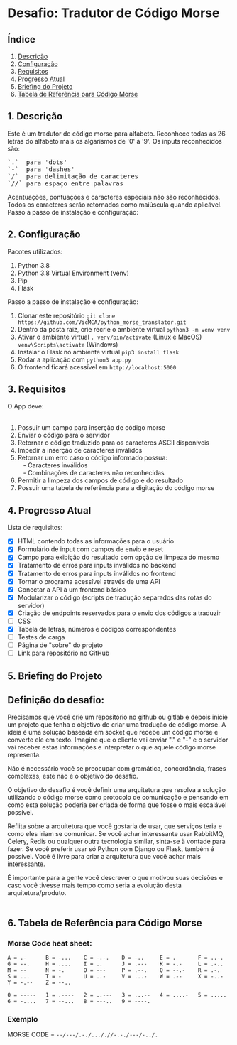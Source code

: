 # Desafio: Tradutor de Código Morse

## Índice

1. [Descrição](https://github.com/VicMCA/python_morse_translator#1-descri%C3%A7%C3%A3o)
2. [Configuração](https://github.com/VicMCA/python_morse_translator#2-configura%C3%A7%C3%A3o)
3. [Requisitos](https://github.com/VicMCA/python_morse_translator#3-requisitos)
4. [Progresso Atual](https://github.com/VicMCA/python_morse_translator#4-progresso-atual)
5. [Briefing do Projeto](https://github.com/VicMCA/python_morse_translator#5-briefing-do-projeto)
6. [Tabela de Referência para Código Morse](https://github.com/VicMCA/python_morse_translator#6-tabela-de-refer%C3%AAncia-para-c%C3%B3digo-morse)

## 1. Descrição 

Este é um tradutor de código morse para alfabeto. Reconhece todas as 26 letras do alfabeto mais os algarismos de '0' à '9'. Os inputs reconhecidos são:  

<pre>
`.`  para 'dots'  
`-`  para 'dashes'  
`/`  para delimitação de caracteres  
`//` para espaço entre palavras  
</pre>

Acentuações, pontuações e caracteres especiais não são reconhecidos. Todos os caracteres serão retornados como maiúscula quando aplicável.  
Passo a passo de instalação e configuração:
## 2. Configuração  

Pacotes utilizados:  

1. Python 3.8
2. Python 3.8 Virtual Environment (venv)
3. Pip
4. Flask

Passo a passo de instalação e configuração:

1. Clonar este repositório `git clone https://github.com/VicMCA/python_morse_translator.git`  
2. Dentro da pasta raíz, crie recrie o ambiente virtual `python3 -m venv venv`  
3. Ativar o ambiente virtual `. venv/bin/activate` (Linux e MacOS) `venv\Scripts\activate` (Windows)  
4. Instalar o Flask no ambiente virtual `pip3 install flask`  
5. Rodar a aplicação com `python3 app.py`  
6. O frontend ficará acessível em `http://localhost:5000`  

## 3. Requisitos

O App deve:  
<br/>
1. Possuir um campo para inserção de código morse
2. Enviar o código para o servidor
3. Retornar o código traduzido para os caracteres ASCII disponíveis
4. Impedir a inserção de caracteres inválidos
5. Retornar um erro caso o código informado possua:  
&nbsp;&nbsp; - Caracteres inválidos  
&nbsp;&nbsp; - Combinações de caracteres não reconhecidas  
6. Permitir a limpeza dos campos de código e do resultado
7. Possuir uma tabela de referência para a digitação do código morse

## 4. Progresso Atual 

Lista de requisitos:  

- [x] HTML contendo todas as informações para o usuário
- [x] Formulário de input com campos de envio e reset
- [x] Campo para exibição do resultado com opção de limpeza do mesmo
- [x] Tratamento de erros para inputs inválidos no backend
- [x] Tratamento de erros para inputs inválidos no frontend
- [x] Tornar o programa acessível através de uma API
- [x] Conectar a API à um frontend básico
- [x] Modularizar o código (scripts de tradução separados das rotas do servidor)
- [x] Criação de endpoints reservados para o envio dos códigos a traduzir
- [ ] CSS
- [x] Tabela de letras, números e códigos correspondentes
- [ ] Testes de carga
- [ ] Página de "sobre" do projeto
- [ ] Link para repositório no GitHub

## 5. Briefing do Projeto 
## Definição do desafio:
Precisamos que você crie um repositório no github ou gitlab e depois inicie um projeto que tenha o objetivo de criar uma tradução de código morse. A ideia é uma solução baseada em socket que recebe um código morse e converte ele em texto. Imagine que o cliente vai enviar "." e "-" e o servidor vai receber estas informações e interpretar o que aquele código morse representa. 

Não é necessário você se preocupar com gramática, concordância, frases complexas, este não é o objetivo do desafio. 

O objetivo do desafio é você definir uma arquitetura que resolva a solução utilizando o código morse como protocolo de comunicação e pensando em como esta solução poderia ser criada de forma que fosse o mais escalável possível.

Reflita sobre a arquitetura que você gostaria de usar, que serviços teria e como eles iriam se comunicar. Se você achar interessante usar RabbitMQ, Celery, Redis ou qualquer outra tecnologia similar, sinta-se à vontade para fazer. Se você preferir usar só Python com Django ou Flask, também é possível. Você é livre para criar a arquitetura que você achar mais interessante.

É importante para a gente você descrever o que motivou suas decisões e caso você tivesse mais tempo como seria a evolução desta arquitetura/produto.
<br/><br/>

## 6. Tabela de Referência para Código Morse 
### Morse Code heat sheet:

```
A = .-      B = -...    C = -.-.    D = -..     E = .       F = ..-.
G = --.     H = ....    I = ..      J = .---    K = -.-     L = .-..
M = --      N = -.      O = ---     P = .--.    Q = --.-    R = .-.
S = ...     T = -       U = ..-     V = ...-    W = .--     X = -..-
Y = -.--    Z = --..

0 = -----   1 = .----   2 = ..---   3 = ...--   4 = ....-   5 = .....
6 = -....   7 = --...   8 = ---..   9 = ----.
```

### Exemplo
MORSE CODE = `--/---/.-./..././/-.-./---/-../.`